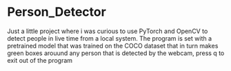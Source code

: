 # Person_Detector
Just a little project where i was curious to use PyTorch and OpenCV  to detect people in live time from a local system. The program is set with a pretrained model that was trained on the COCO dataset that in turn makes green boxes arouund  any person that is detected by the webcam, press q to exit out of the program
